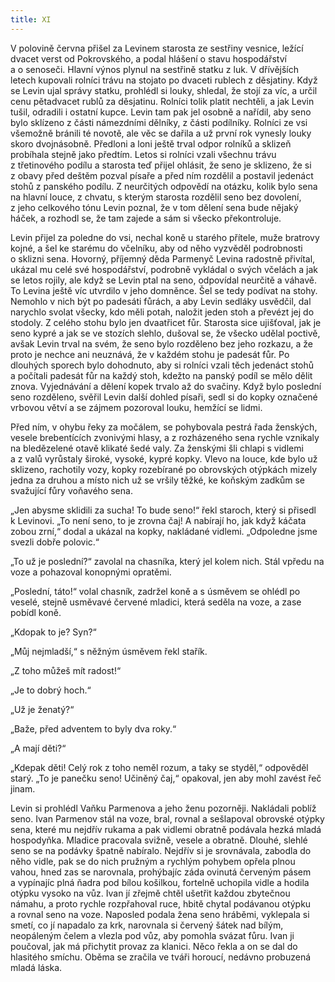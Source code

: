 ```yaml
---
title: XI
---
```


V polovině června přišel za Levinem starosta ze sestřiny vesnice, ležící dvacet verst od Pokrovského, a podal hlášení o stavu hospodářství a o senoseči. Hlavní výnos plynul na sestřině statku z luk. V dřívějších letech kupovali rolníci trávu na stojato po dvaceti rublech z děsjatiny. Když se Levin ujal správy statku, prohlédl si louky, shledal, že stojí za víc, a určil cenu pětadvacet rublů za děsjatinu. Rolníci tolik platit nechtěli, a jak Levin tušil, odradili i ostatní kupce. Levin tam pak jel osobně a nařídil, aby seno bylo sklízeno z části námezdními dělníky, z části podílníky. Rolníci ze vsi všemožně bránili té novotě, ale věc se dařila a už první rok vynesly louky skoro dvojnásobně. Předloni a loni ještě trval odpor rolníků a sklizeň probíhala stejně jako předtím. Letos si rolníci vzali všechnu trávu z třetinového podílu a starosta teď přijel ohlásit, že seno je sklizeno, že si z obavy před deštěm pozval písaře a před ním rozdělil a postavil jedenáct stohů z panského podílu. Z neurčitých odpovědí na otázku, kolik bylo sena na hlavní louce, z chvatu, s kterým starosta rozdělil seno bez dovolení, z jeho celkového tónu Levin poznal, že v tom dělení sena bude nějaký háček, a rozhodl se, že tam zajede a sám si všecko překontroluje.

Levin přijel za poledne do vsi, nechal koně u starého přítele, muže bratrovy kojné, a šel ke starému do včelníku, aby od něho vyzvěděl podrobnosti o sklizni sena. Hovorný, příjemný děda Parmenyč Levina radostně přivítal, ukázal mu celé své hospodářství, podrobně vykládal o svých včelách a jak se letos rojily, ale když se Levin ptal na seno, odpovídal neurčitě a váhavě. To Levina ještě víc utvrdilo v jeho domněnce. Šel se tedy podívat na stohy. Nemohlo v nich být po padesáti fůrách, a aby Levin sedláky usvědčil, dal narychlo svolat všecky, kdo měli potah, naložit jeden stoh a převézt jej do stodoly. Z celého stohu bylo jen dvaatřicet fůr. Starosta sice ujišťoval, jak je seno kypré a jak se ve stozích slehlo, dušoval se, že všecko udělal poctivě, avšak Levin trval na svém, že seno bylo rozděleno bez jeho rozkazu, a že proto je nechce ani neuznává, že v každém stohu je padesát fůr. Po dlouhých sporech bylo dohodnuto, aby si rolníci vzali těch jedenáct stohů a počítali padesát fůr na každý stoh, kdežto na panský podíl se mělo dělit znova. Vyjednávání a dělení kopek trvalo až do svačiny. Když bylo poslední seno rozděleno, svěřil Levin další dohled písaři, sedl si do kopky označené vrbovou větví a se zájmem pozoroval louku, hemžící se lidmi.

Před ním, v ohybu řeky za močálem, se pohybovala pestrá řada ženských, vesele brebentících zvonivými hlasy, a z rozházeného sena rychle vznikaly na bledězelené otavě klikaté šedé valy. Za ženskými šli chlapi s vidlemi a z valů vyrůstaly široké, vysoké, kypré kopky. Vlevo na louce, kde bylo už sklizeno, rachotily vozy, kopky rozebírané po obrovských otýpkách mizely jedna za druhou a místo nich už se vršily těžké, ke koňským zadkům se svažující fůry voňavého sena.

„Jen abysme sklidili za sucha! To bude seno!“ řekl staroch, který si přisedl k Levinovi. „To není seno, to je zrovna čaj! A nabírají ho, jak když káčata zobou zrní,“ dodal a ukázal na kopky, nakládané vidlemi. „Odpoledne jsme svezli dobře polovic.“

„To už je poslední?“ zavolal na chasníka, který jel kolem nich. Stál vpředu na voze a pohazoval konopnými opratěmi.

„Poslední, táto!“ volal chasník, zadržel koně a s úsměvem se ohlédl po veselé, stejně usměvavé červené mladici, která seděla na voze, a zase pobídl koně.

„Kdopak to je? Syn?“

„Můj nejmladší,“ s něžným úsměvem řekl stařík.

„Z toho můžeš mít radost!“

„Je to dobrý hoch.“

„Už je ženatý?“

„Baže, před adventem to byly dva roky.“

„A mají děti?“

„Kdepak děti! Celý rok z toho neměl rozum, a taky se styděl,“ odpověděl starý. „To je panečku seno! Učiněný čaj,“ opakoval, jen aby mohl zavést řeč jinam.

Levin si prohlédl Vaňku Parmenova a jeho ženu pozorněji. Nakládali poblíž seno. Ivan Parmenov stál na voze, bral, rovnal a sešlapoval obrovské otýpky sena, které mu nejdřív rukama a pak vidlemi obratně podávala hezká mladá hospodyňka. Mladice pracovala svižně, vesele a obratně. Dlouhé, slehlé seno se na podávky špatně nabíralo. Nejdřív si je srovnávala, zabodla do něho vidle, pak se do nich pružným a rychlým pohybem opřela plnou vahou, hned zas se narovnala, prohýbajíc záda ovinutá červeným pásem a vypínajíc plná ňadra pod bílou košilkou, fortelně uchopila vidle a hodila otýpku vysoko na vůz. Ivan jí zřejmě chtěl ušetřit každou zbytečnou námahu, a proto rychle rozpřahoval ruce, hbitě chytal podávanou otýpku a rovnal seno na voze. Naposled podala žena seno hráběmi, vyklepala si smetí, co jí napadalo za krk, narovnala si červený šátek nad bílým, neopáleným čelem a vlezla pod vůz, aby pomohla svázat fůru. Ivan ji poučoval, jak má přichytit provaz za klanici. Něco řekla a on se dal do hlasitého smíchu. Oběma se zračila ve tváři horoucí, nedávno probuzená mladá láska.
